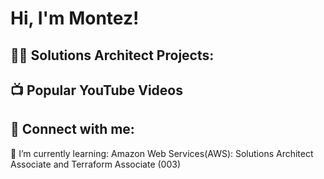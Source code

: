 <h1>Hi, I'm Montez! </h1>

<h2>👨‍💻 Solutions Architect Projects:</h2>

<h2>📺 Popular YouTube Videos</h2>

<h2> 🤳 Connect with me:</h2>

[twitter]: 
[youtube]: 
[instagram]: 
[linkedin]: 
🌱 I’m currently learning: Amazon Web Services(AWS): Solutions Architect Associate and Terraform Associate (003)
<!--
**joshmadakor1/joshmadakor1** is a ✨ _special_ ✨ repository because its `README.md` (this file) appears on your GitHub profile.

Here are some ideas to get you started:

- 🔭 I’m currently working on ...
- 🌱 I’m currently learning: Amazon Web Services(AWS): Solutions Architect Associate and Terraform Associate (003)
- 👯 I’m looking to collaborate on ...
- 🤔 I’m looking for help with ...
- 💬 Ask me about ...
- 📫 How to reach me: ...
- 😄 Pronouns: ...
- ⚡ Fun fact: ...
-->
